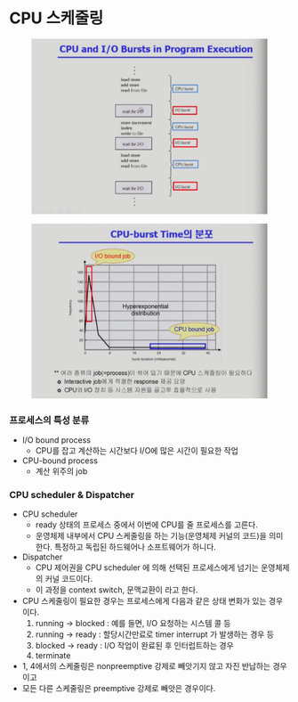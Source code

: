 # CPU 스케줄링

<figure><img src="../../.gitbook/assets/image (144).png" alt=""><figcaption></figcaption></figure>

<figure><img src="../../.gitbook/assets/image (71).png" alt=""><figcaption></figcaption></figure>

### 프로세스의 특성 분류

* I/O bound process
  * CPU를 잡고 계산하는 시간보다 I/O에 많은 시간이 필요한 작업
* CPU-bound process
  * 계산 위주의 job

### CPU scheduler & Dispatcher

* CPU scheduler
  * ready 상태의 프로세스 중에서 이번에 CPU를 줄 프로세스를 고른다.
  * 운영체제 내부에서 CPU 스케줄링을 하는 기능(운영체제 커널의 코드)을 의미한다. 특정하고 독립된 하드웨어나 소프트웨어가 하니다.
* Dispatcher
  * CPU 제어권을 CPU scheduler 에 의해 선택된 프로세스에게 넘기는 운영체제의 커널 코드이다.
  * 이 과정을 context switch, 문맥교환이 라고 한다.
* CPU 스케줄링이 필요한 경우는 프로세스에게 다음과 같은 상태 변화가 있는 경우이다.
  1. running → blocked : 예를 들면, I/O 요청하는 시스템 콜 등
  2. running → ready : 할당시간만료로 timer interrupt 가 발생하는 경우 등
  3. blocked → ready : I/O 작업이 완료된 후 인터럽트하는 경우
  4. terminate
* 1, 4에서의 스케줄링은 nonpreemptive 강제로 빼앗기지 않고 자진 반납하는 경우이고
* 모든 다른 스케줄링은 preemptive 강제로 빼앗은 경우이다.
